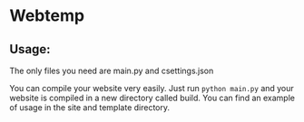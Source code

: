 # Webtemp
## Usage:
The only files you need are main.py and csettings.json

You can compile your website very easily. Just run `python main.py` and your website is compiled in a new directory called build.
You can find an example of usage in the site and template directory.
